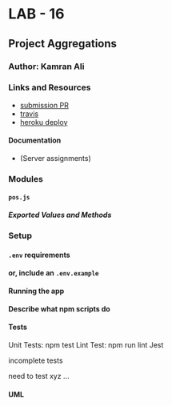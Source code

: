 # LAB - 16

## Project Aggregations

### Author: Kamran Ali


### Links and Resources
* [submission PR](https://github.com/401-advanced-javascript-KamranAli/lab-12-tour/pull/1)
* [travis](https://travis-ci.com/401-advanced-javascript-KamranAli/lab-12-tour/builds/130275569)
* [heroku deploy](https://thawing-brook-00054.herokuapp.com/ )
#### Documentation
* (Server assignments)

### Modules
#### `pos.js`
##### Exported Values and Methods

### Setup
#### `.env` requirements

**or, include an `.env.example`**

#### Running the app

**Describe what npm scripts do**
  
#### Tests
Unit Tests: npm test
Lint Test: npm run lint
Jest

incomplete tests

need to test xyz ...

#### UML

